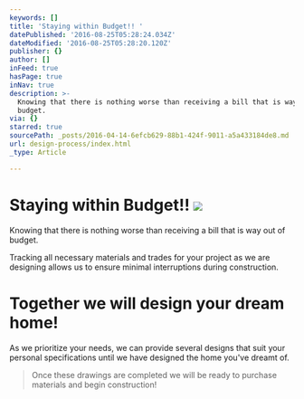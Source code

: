 ```yaml
---
keywords: []
title: 'Staying within Budget!! '
datePublished: '2016-08-25T05:28:24.034Z'
dateModified: '2016-08-25T05:28:20.120Z'
publisher: {}
author: []
inFeed: true
hasPage: true
inNav: true
description: >-
  Knowing that there is nothing worse than receiving a bill that is way out of
  budget. 
via: {}
starred: true
sourcePath: _posts/2016-04-14-6efcb629-88b1-424f-9011-a5a433184de8.md
url: design-process/index.html
_type: Article

---
```

# Staying within Budget!! ![](https://s3-us-west-2.amazonaws.com/the-grid-img/p/863dfca1ea41672679f832df2ed1514e594a2d60.jpg)

Knowing that there is nothing worse than receiving a bill that is way out of budget. 

Tracking all necessary materials and trades for your project as we are designing allows us to ensure minimal interruptions during construction. 

# Together we will design your dream home!

As we prioritize your needs, we can provide several designs that suit your personal specifications until we have designed the home you've dreamt of.

> Once these drawings are completed we will be ready to purchase materials and begin construction!